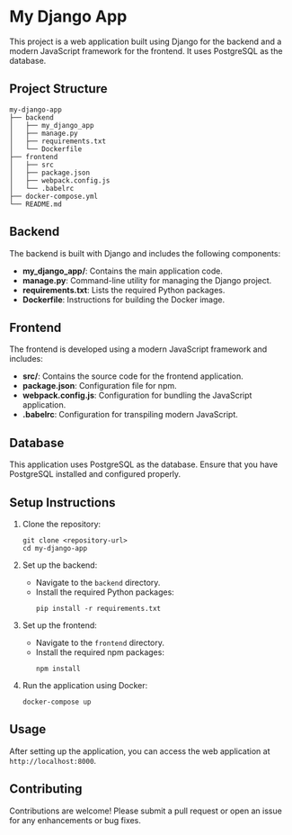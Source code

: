 # My Django App

This project is a web application built using Django for the backend and a modern JavaScript framework for the frontend. It uses PostgreSQL as the database.

## Project Structure

```
my-django-app
├── backend
│   ├── my_django_app
│   ├── manage.py
│   ├── requirements.txt
│   └── Dockerfile
├── frontend
│   ├── src
│   ├── package.json
│   ├── webpack.config.js
│   └── .babelrc
├── docker-compose.yml
└── README.md
```

## Backend

The backend is built with Django and includes the following components:

- **my_django_app/**: Contains the main application code.
- **manage.py**: Command-line utility for managing the Django project.
- **requirements.txt**: Lists the required Python packages.
- **Dockerfile**: Instructions for building the Docker image.

## Frontend

The frontend is developed using a modern JavaScript framework and includes:

- **src/**: Contains the source code for the frontend application.
- **package.json**: Configuration file for npm.
- **webpack.config.js**: Configuration for bundling the JavaScript application.
- **.babelrc**: Configuration for transpiling modern JavaScript.

## Database

This application uses PostgreSQL as the database. Ensure that you have PostgreSQL installed and configured properly.

## Setup Instructions

1. Clone the repository:
   ```
   git clone <repository-url>
   cd my-django-app
   ```

2. Set up the backend:
   - Navigate to the `backend` directory.
   - Install the required Python packages:
     ```
     pip install -r requirements.txt
     ```

3. Set up the frontend:
   - Navigate to the `frontend` directory.
   - Install the required npm packages:
     ```
     npm install
     ```

4. Run the application using Docker:
   ```
   docker-compose up
   ```

## Usage

After setting up the application, you can access the web application at `http://localhost:8000`.

## Contributing

Contributions are welcome! Please submit a pull request or open an issue for any enhancements or bug fixes.